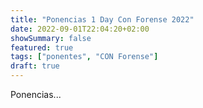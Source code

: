```yaml
---
title: "Ponencias 1 Day Con Forense 2022"
date: 2022-09-01T22:04:20+02:00
showSummary: false
featured: true
tags: ["ponentes", "CON Forense"]
draft: true
---
```


Ponencias...
